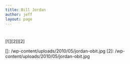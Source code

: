 ```yaml
---
title: Bill Jordan
author: jeff
layout: page
---
```

# 

[![][2]][2]

 []: /wp-content/uploads/2010/05/jordan-obit.jpg
 [2]: /wp-content/uploads/2010/05/jordan-obit.jpg